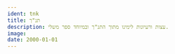 ```yaml
---
ident: tnk
title: תנ"ך
description: עצות ורעיונות לימינו מתוך התנ"ך ובמיוחד ספר משלי.
image: 
date: 2000-01-01
---
```

